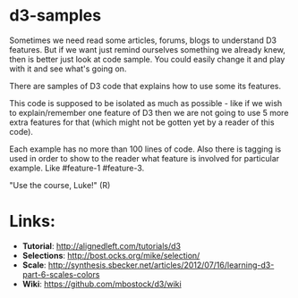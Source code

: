 d3-samples
=============
Sometimes we need read some articles, forums, blogs to understand D3 features. But if we want just remind ourselves something we already knew, then is better just look at code sample. You could easily change it and play with it and see what's going on.

There are samples of D3 code that explains how to use some its features.

This code is supposed to be isolated as much as possible - like if we wish to explain/remember one feature of D3 then we are not going to use 5 more extra features for that (which might not be gotten yet by a reader of this code).

Each example has no more than 100 lines of code. Also there is tagging is used in order to show to the reader what feature is involved for particular example. Like #feature-1 #feature-3.

"Use the course, Luke!" (R)


Links:
===
- **Tutorial**:   http://alignedleft.com/tutorials/d3
- **Selections**: http://bost.ocks.org/mike/selection/
- **Scale**:      http://synthesis.sbecker.net/articles/2012/07/16/learning-d3-part-6-scales-colors
- **Wiki**:       https://github.com/mbostock/d3/wiki
